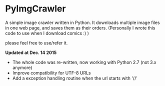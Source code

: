 PyImgCrawler
============

A simple image crawler written in Python. It downloads multiple image files in one web page, and saves them as their orders.
(Personally I wrote this code to use when I download comics :) ) 

please feel free to use/refer it.

**Updated at Dec. 14 2015** 
- The whole code was re-written, now working with Python 2.7 (not 3.x anymore)
- Improve compatibility for UTF-8 URLs
- Add a exception handling routine when the url starts with '//'
